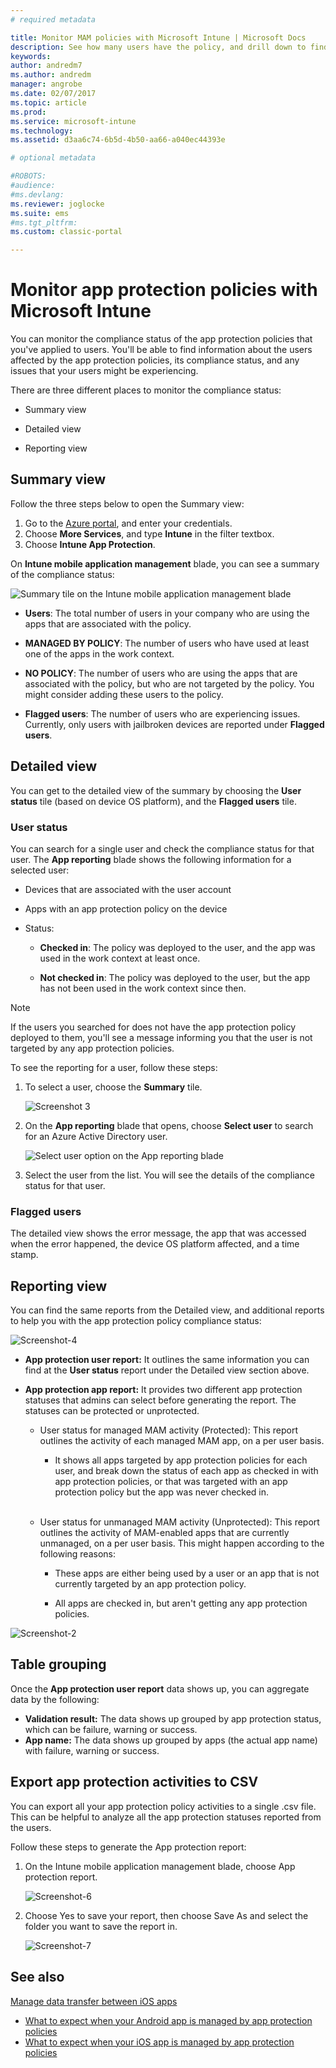 ```yaml
---
# required metadata

title: Monitor MAM policies with Microsoft Intune | Microsoft Docs
description: See how many users have the policy, and drill down to find more details.
keywords:
author: andredm7ms.author: andredmmanager: angrobe
ms.date: 02/07/2017
ms.topic: article
ms.prod:
ms.service: microsoft-intune
ms.technology:
ms.assetid: d3aa6c74-6b5d-4b50-aa66-a040ec44393e

# optional metadata

#ROBOTS:
#audience:
#ms.devlang:
ms.reviewer: joglocke
ms.suite: ems
#ms.tgt_pltfrm:
ms.custom: classic-portal

---
```


# Monitor app protection policies with Microsoft Intune
You can monitor the compliance status of the app protection policies that you've applied to users. You'll be able to find information about the users affected by the app protection policies, its compliance status, and any issues that your users might be experiencing.

There are three different places to monitor the compliance status:

-   Summary view

-   Detailed view

-   Reporting view

## Summary view

Follow the three steps below to open the Summary view:

1. Go to the [Azure portal](https://portal.azure.com), and enter your credentials.
2. Choose **More Services**, and type **Intune** in the filter textbox.
3. Choose **Intune App Protection**.

On **Intune mobile application management** blade, you can see a summary of the compliance status:

![Summary tile on the Intune mobile application management blade](../media/mam-azure-portal-user-status-summary.png)

-   **Users**: The total number of users in your company who are using the apps that are associated with the policy.

-   **MANAGED BY POLICY**: The number of users who have used at least one of the apps in the work context.

-   **NO POLICY**: The number of users who are using the apps that are associated with the policy, but who are not targeted by the policy. You might consider adding these users to the policy.

- **Flagged users**: The number of users who are experiencing issues. Currently, only users with jailbroken devices are reported under **Flagged users**.


## Detailed view
You can get to the detailed view of the summary by choosing the **User status** tile (based on device OS platform), and the **Flagged users** tile.

### User status
You can search for a single user and check the compliance status for that user. The **App reporting** blade shows the following information for a selected user:
- Devices that are associated with the user account

- Apps with an app protection policy on the device

- Status:

  - **Checked in**: The policy was deployed to the user, and the app was used in the work context at least once.

  - **Not checked in**: The policy was deployed to the user, but the app has not been used in the work context since then.

>[!NOTE]
> If the users you searched for does not have the app protection policy deployed to them, you'll see a message informing you that the user is not targeted by any app protection policies.

To see the reporting for a user, follow these steps:

1.  To select a user, choose the **Summary** tile.

	![Screenshot 3](../media/MAM-reporting-6.png)

2. On the **App reporting** blade that opens, choose **Select user** to search for an Azure Active Directory user.

    ![Select user option on the App reporting blade](../media/MAM-reporting-2.png)

3. Select the user from the list. You will see the details of the compliance status for that user.

### Flagged users
The detailed view shows the error message, the app that was accessed when the error happened, the device OS platform affected, and a time stamp.

## Reporting view

You can find the same reports from the Detailed view, and additional reports to help you with the app protection policy compliance status:

![Screenshot-4](../media/MAM-reporting-7.png)

-   **App protection user report:** It outlines the same information you can find at the **User status** report under the Detailed view section above.

-   **App protection app report:** It provides two different app protection statuses that admins can select before generating the report. The statuses can be protected or unprotected.

    -   User status for managed MAM activity (Protected): This report outlines the activity of each managed MAM app, on a per user basis.

        -   It shows all apps targeted by app protection policies for each user, and break down the status of each app as checked in with app protection policies, or that was targeted with an app protection policy but the app was never checked in.
<br></br>
    -   User status for unmanaged MAM activity (Unprotected): This report outlines the activity of MAM-enabled apps that are currently unmanaged, on a per user basis. This might happen according to the following reasons:

        -   These apps are either being used by a user or an app that is not currently targeted by an app protection policy.

        -   All apps are checked in, but aren't getting any app protection policies.

![Screenshot-2](../media/MAM-reporting-4.png)

## Table grouping

Once the **App protection user report** data shows up, you can aggregate data by the following:

- **Validation result:** The data shows up grouped by app protection status, which can be failure, warning or success.
- **App name:** The data shows up grouped by apps (the actual app name) with failure, warning or success.

## Export app protection activities to CSV

You can export all your app protection policy activities to a single .csv file. This can be helpful to analyze all the app protection statuses reported from the users.

Follow these steps to generate the App protection report:

1. On the Intune mobile application management blade, choose App protection report.

	![Screenshot-6](../media/app-protection-report-csv-2.png)

2. Choose Yes to save your report, then choose Save As and select the folder you want to save the report in.

	![Screenshot-7](../media/app-protection-report-csv-1.png)

## See also
[Manage data transfer between iOS apps](manage-data-transfer-between-ios-apps-with-microsoft-intune.md)

* [What to expect when your Android app is managed by app protection policies](user-experience-for-mam-enabled-android-apps-with-microsoft-intune.md)
* [What to expect when your iOS app is managed by app protection policies](user-experience-for-mam-enabled-ios-apps-with-microsoft-intune.md)
